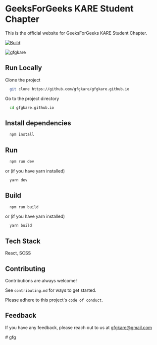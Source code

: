 # GeeksForGeeks KARE Student Chapter 

This is the official website for GeeksForGeeks KARE Student Chapter.  

<p align="left"> 
  
  [![Build](https://github.com/gfgkare/gfgkare.github.io/actions/workflows/node.js.yml/badge.svg)](https://github.com/gfgkare/gfgkare.github.io/actions/workflows/node.js.yml)

  <img src="https://komarev.com/ghpvc/?username=gfgkare&label=Views&color=0e75b6&style=flat" alt="gfgkare" />  
  
</p> 


## Run Locally

Clone the project

```bash
  git clone https://github.com/gfgkare/gfgkare.github.io
```

Go to the project directory

```bash
  cd gfgkare.github.io
```

## Install dependencies

```bash
  npm install
```


## Run

```bash
  npm run dev
```
or (if you have yarn installed)
```bash
  yarn dev
```

## Build

```bash
  npm run build
```
or (if you have yarn installed)
```bash
  yarn build
```
## Tech Stack
React, SCSS

## Contributing

Contributions are always welcome!

See `contributing.md` for ways to get started.

Please adhere to this project's `code of conduct`.


## Feedback

If you have any feedback, please reach out to us at gfgkare@gmail.com

#   g f g  
 